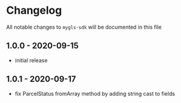 # Changelog

All notable changes to `mygls-sdk` will be documented in this file

## 1.0.0 - 2020-09-15

- initial release

## 1.0.1 - 2020-09-17

- fix ParcelStatus fromArray method by adding string cast to fields